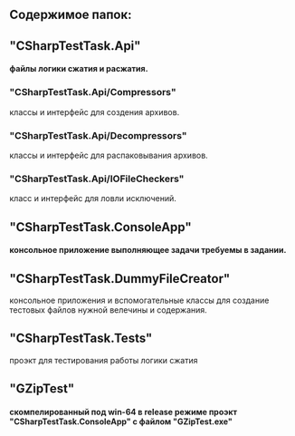 ## Содержимое папок:
## "CSharpTestTask.Api" 
#### файлы логики сжатия и расжатия.
### "CSharpTestTask.Api/Compressors" 
классы и интерфейс для создения архивов.
### "CSharpTestTask.Api/Decompressors" 
классы и интерфейс для распаковывания архивов.
### "CSharpTestTask.Api/IOFileCheckers" 
класс и интерфейс для ловли исключений.
## "CSharpTestTask.ConsoleApp" 
#### консольное приложение выполняющее задачи требуемы в задании.
## "CSharpTestTask.DummyFileCreator" 
консольное приложения и вспомогательные классы для создание тестовых файлов нужной велечины и содержания.
## "CSharpTestTask.Tests" 
проэкт для тестирования работы логики сжатия
## "GZipTest" 
#### скомпелированный под win-64 в release режиме проэкт "CSharpTestTask.ConsoleApp" с файлом "GZipTest.exe"
